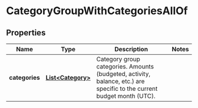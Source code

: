 

# CategoryGroupWithCategoriesAllOf


## Properties

| Name | Type | Description | Notes |
|------------ | ------------- | ------------- | -------------|
|**categories** | [**List&lt;Category&gt;**](Category.md) | Category group categories.  Amounts (budgeted, activity, balance, etc.) are specific to the current budget month (UTC). |  |



